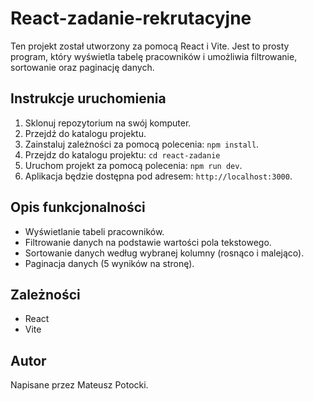 # React-zadanie-rekrutacyjne

Ten projekt został utworzony za pomocą React i Vite. Jest to prosty program, który wyświetla tabelę pracowników i umożliwia filtrowanie, sortowanie oraz paginację danych.

## Instrukcje uruchomienia

1. Sklonuj repozytorium na swój komputer.
2. Przejdź do katalogu projektu.
3. Zainstaluj zależności za pomocą polecenia: `npm install`.
4. Przejdz do katalogu projektu: `cd react-zadanie`
5. Uruchom projekt za pomocą polecenia: `npm run dev`.
6. Aplikacja będzie dostępna pod adresem: `http://localhost:3000`.

## Opis funkcjonalności

- Wyświetlanie tabeli pracowników.
- Filtrowanie danych na podstawie wartości pola tekstowego.
- Sortowanie danych według wybranej kolumny (rosnąco i malejąco).
- Paginacja danych (5 wyników na stronę).

## Zależności

- React
- Vite

## Autor

Napisane przez Mateusz Potocki.

